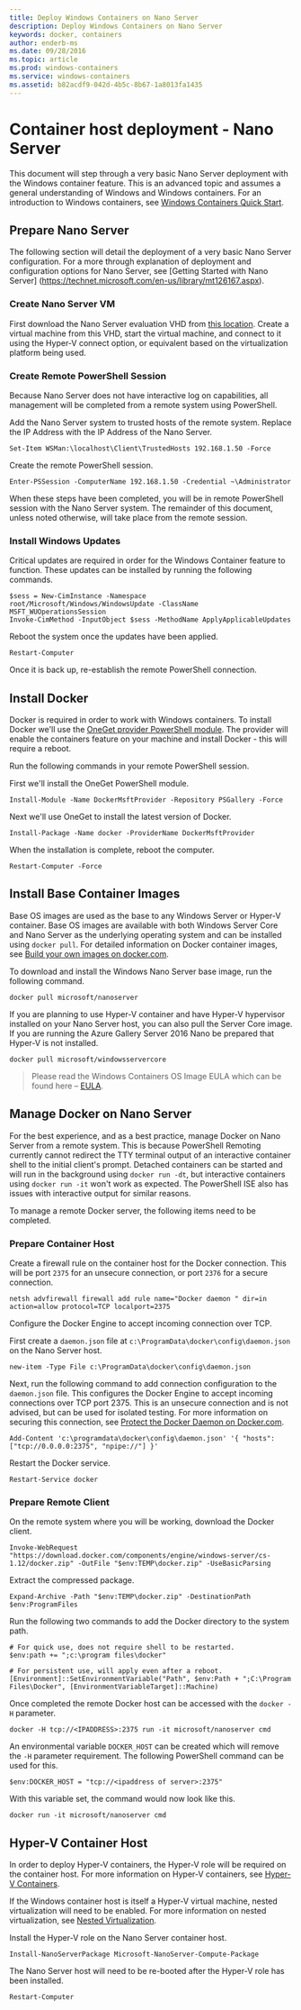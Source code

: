 ```yaml
---
title: Deploy Windows Containers on Nano Server
description: Deploy Windows Containers on Nano Server
keywords: docker, containers
author: enderb-ms
ms.date: 09/28/2016
ms.topic: article
ms.prod: windows-containers
ms.service: windows-containers
ms.assetid: b82acdf9-042d-4b5c-8b67-1a8013fa1435
---
```


# Container host deployment - Nano Server

This document will step through a very basic Nano Server deployment with the Windows container feature. This is an advanced topic and assumes a general understanding of Windows and Windows containers. For an introduction to Windows containers, see [Windows Containers Quick Start](../quick_start/quick_start.md).

## Prepare Nano Server

The following section will detail the deployment of a very basic Nano Server configuration. For a more through explanation of deployment and configuration options for Nano Server, see [Getting Started with Nano Server] (https://technet.microsoft.com/en-us/library/mt126167.aspx).

### Create Nano Server VM

First download the Nano Server evaluation VHD from [this location](https://www.microsoft.com/en-us/evalcenter/evaluate-windows-server-2016). Create a virtual machine from this VHD, start the virtual machine, and connect to it using the Hyper-V connect option, or equivalent based on the virtualization platform being used.

### Create Remote PowerShell Session

Because Nano Server does not have interactive log on capabilities, all management will be completed from a remote system using PowerShell.

Add the Nano Server system to trusted hosts of the remote system. Replace the IP Address with the IP Address of the Nano Server.

```none
Set-Item WSMan:\localhost\Client\TrustedHosts 192.168.1.50 -Force
```

Create the remote PowerShell session.

```none
Enter-PSSession -ComputerName 192.168.1.50 -Credential ~\Administrator
```

When these steps have been completed, you will be in remote PowerShell session with the Nano Server system. The remainder of this document, unless noted otherwise, will take place from the remote session.

### Install Windows Updates

Critical updates are required in order for the Windows Container feature to function. These updates can be installed by running the following commands.

```none
$sess = New-CimInstance -Namespace root/Microsoft/Windows/WindowsUpdate -ClassName MSFT_WUOperationsSession
Invoke-CimMethod -InputObject $sess -MethodName ApplyApplicableUpdates
```

Reboot the system once the updates have been applied.

```none
Restart-Computer
```

Once it is back up, re-establish the remote PowerShell connection.

## Install Docker

Docker is required in order to work with Windows containers. To install Docker we'll use the [OneGet provider PowerShell module](https://github.com/oneget/oneget). The provider will enable the containers feature on your machine and install Docker - this will require a reboot. 

Run the following commands in your remote PowerShell session.

First we'll install the OneGet PowerShell module.

```none
Install-Module -Name DockerMsftProvider -Repository PSGallery -Force
```

Next we'll use OneGet to install the latest version of Docker.

```none
Install-Package -Name docker -ProviderName DockerMsftProvider
```

When the installation is complete, reboot the computer.

```none
Restart-Computer -Force
```

## Install Base Container Images

Base OS images are used as the base to any Windows Server or Hyper-V container. Base OS images are available with both Windows Server Core and Nano Server as the underlying operating system and can be installed using `docker pull`. For detailed information on Docker container images, see [Build your own images on docker.com](https://docs.docker.com/engine/tutorials/dockerimages/).

To download and install the Windows Nano Server base image, run the following command.

```none
docker pull microsoft/nanoserver
```

If you are planning to use Hyper-V container and have Hyper-V hypervisor installed on your Nano Server host, you can also pull the Server Core image. If you are running the Azure Gallery Server 2016 Nano be prepared that Hyper-V is not installed.

```none
docker pull microsoft/windowsservercore
```

> Please read the Windows Containers OS Image EULA which can be found here – [EULA](../Images_EULA.md).

## Manage Docker on Nano Server

For the best experience, and as a best practice, manage Docker on Nano Server from a remote system. This is because PowerShell Remoting currently cannot redirect the TTY terminal output of an interactive container shell to the initial client's prompt. Detached containers can be started and will run in the background using `docker run -dt`, but interactive containers using `docker run -it` won't work as expected. The PowerShell ISE also has issues with interactive output for similar reasons.

To manage a remote Docker server, the following items need to be completed.

### Prepare Container Host

Create a firewall rule on the container host for the Docker connection. This will be port `2375` for an unsecure connection, or port `2376` for a secure connection.

```none
netsh advfirewall firewall add rule name="Docker daemon " dir=in action=allow protocol=TCP localport=2375
```

Configure the Docker Engine to accept incoming connection over TCP.

First create a `daemon.json` file at `c:\ProgramData\docker\config\daemon.json` on the Nano Server host.

```none
new-item -Type File c:\ProgramData\docker\config\daemon.json
```

Next, run the following command to add connection configuration to the `daemon.json` file. This configures the Docker Engine to accept incoming connections over TCP port 2375. This is an unsecure connection and is not advised, but can be used for isolated testing. For more information on securing this connection, see [Protect the Docker Daemon on Docker.com](https://docs.docker.com/engine/security/https/).

```none
Add-Content 'c:\programdata\docker\config\daemon.json' '{ "hosts": ["tcp://0.0.0.0:2375", "npipe://"] }'
```

Restart the Docker service.

```none
Restart-Service docker
```

### Prepare Remote Client

On the remote system where you will be working, download the Docker client.

```none
Invoke-WebRequest "https://download.docker.com/components/engine/windows-server/cs-1.12/docker.zip" -OutFile "$env:TEMP\docker.zip" -UseBasicParsing
```

Extract the compressed package.

```none
Expand-Archive -Path "$env:TEMP\docker.zip" -DestinationPath $env:ProgramFiles
```

Run the following two commands to add the Docker directory to the system path.

```none
# For quick use, does not require shell to be restarted.
$env:path += ";c:\program files\docker"

# For persistent use, will apply even after a reboot. 
[Environment]::SetEnvironmentVariable("Path", $env:Path + ";C:\Program Files\Docker", [EnvironmentVariableTarget]::Machine)
```

Once completed the remote Docker host can be accessed with the `docker -H` parameter.

```none
docker -H tcp://<IPADDRESS>:2375 run -it microsoft/nanoserver cmd
```

An environmental variable `DOCKER_HOST` can be created which will remove the `-H` parameter requirement. The following PowerShell command can be used for this.

```none
$env:DOCKER_HOST = "tcp://<ipaddress of server>:2375"
```

With this variable set, the command would now look like this.

```none
docker run -it microsoft/nanoserver cmd
```

## Hyper-V Container Host

In order to deploy Hyper-V containers, the Hyper-V role will be required on the container host. For more information on Hyper-V containers, see [Hyper-V Containers](../management/hyperv_container.md).

If the Windows container host is itself a Hyper-V virtual machine, nested virtualization will need to be enabled. For more information on nested virtualization, see [Nested Virtualization](https://msdn.microsoft.com/en-us/virtualization/hyperv_on_windows/user_guide/nesting).


Install the Hyper-V role on the Nano Server container host.

```none
Install-NanoServerPackage Microsoft-NanoServer-Compute-Package
```

The Nano Server host will need to be re-booted after the Hyper-V role has been installed.

```none
Restart-Computer
```
